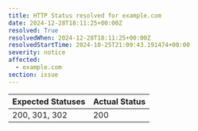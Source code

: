 ```yaml
---
title: HTTP Status resolved for example.com
date: 2024-12-28T18:11:25+00:00Z
resolved: True
resolvedWhen: 2024-12-28T18:11:25+00:00Z
resolvedStartTime: 2024-10-25T21:09:43.191474+00:00
severity: notice
affected:
  - example.com
section: issue
---
```


| Expected Statuses | Actual Status  |
|-------------------|----------------|
| 200, 301, 302 | 200 |
